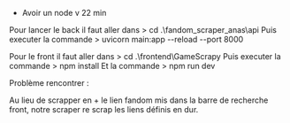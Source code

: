 - Avoir un node v 22 min

Pour lancer le back il faut aller dans > cd .\fandom_scraper_anas\api
Puis executer la commande > uvicorn main:app --reload --port 8000


Pour le front il faut aller dans > cd .\frontend\GameScrapy
Puis executer la commande > npm install
Et la commande > npm run dev


Problème rencontrer :

Au lieu de scrapper en + le lien fandom mis dans la barre de recherche front, notre scraper re scrap les liens définis en dur.